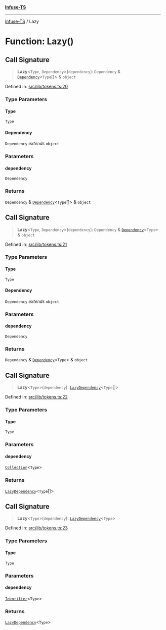 [**Infuse-TS**](../README.md)

***

[Infuse-TS](../README.md) / Lazy

# Function: Lazy()

## Call Signature

> **Lazy**\<`Type`, `Dependency`\>(`dependency`): `Dependency` & [`Dependency`](../type-aliases/Dependency.md)\<`Type`[]\> & `object`

Defined in: [src/lib/tokens.ts:20](https://github.com/D-Kay6/Infuse-TS/blob/62073e25b5ddbed6e970ac28f7ccfdc3169d3eec/src/lib/tokens.ts#L20)

### Type Parameters

#### Type

`Type`

#### Dependency

`Dependency` *extends* `object`

### Parameters

#### dependency

`Dependency`

### Returns

`Dependency` & [`Dependency`](../type-aliases/Dependency.md)\<`Type`[]\> & `object`

## Call Signature

> **Lazy**\<`Type`, `Dependency`\>(`dependency`): `Dependency` & [`Dependency`](../type-aliases/Dependency.md)\<`Type`\> & `object`

Defined in: [src/lib/tokens.ts:21](https://github.com/D-Kay6/Infuse-TS/blob/62073e25b5ddbed6e970ac28f7ccfdc3169d3eec/src/lib/tokens.ts#L21)

### Type Parameters

#### Type

`Type`

#### Dependency

`Dependency` *extends* `object`

### Parameters

#### dependency

`Dependency`

### Returns

`Dependency` & [`Dependency`](../type-aliases/Dependency.md)\<`Type`\> & `object`

## Call Signature

> **Lazy**\<`Type`\>(`dependency`): [`LazyDependency`](../type-aliases/LazyDependency.md)\<`Type`[]\>

Defined in: [src/lib/tokens.ts:22](https://github.com/D-Kay6/Infuse-TS/blob/62073e25b5ddbed6e970ac28f7ccfdc3169d3eec/src/lib/tokens.ts#L22)

### Type Parameters

#### Type

`Type`

### Parameters

#### dependency

[`Collection`](../type-aliases/Collection.md)\<`Type`\>

### Returns

[`LazyDependency`](../type-aliases/LazyDependency.md)\<`Type`[]\>

## Call Signature

> **Lazy**\<`Type`\>(`dependency`): [`LazyDependency`](../type-aliases/LazyDependency.md)\<`Type`\>

Defined in: [src/lib/tokens.ts:23](https://github.com/D-Kay6/Infuse-TS/blob/62073e25b5ddbed6e970ac28f7ccfdc3169d3eec/src/lib/tokens.ts#L23)

### Type Parameters

#### Type

`Type`

### Parameters

#### dependency

[`Identifier`](../type-aliases/Identifier.md)\<`Type`\>

### Returns

[`LazyDependency`](../type-aliases/LazyDependency.md)\<`Type`\>
